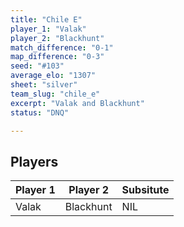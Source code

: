 ```yaml
---
title: "Chile E"
player_1: "Valak"
player_2: "Blackhunt"
match_difference: "0-1"
map_difference: "0-3"
seed: "#103"
average_elo: "1307"
sheet: "silver"
team_slug: "chile_e"
excerpt: "Valak and Blackhunt"
status: "DNQ"

---
```

## Players

| Player 1 | Player 2 | Subsitute |
| -- | -- | -- |
| Valak | Blackhunt | NIL |
